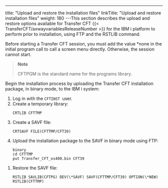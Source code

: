 ---
title: "Upload and restore the installation files"
linkTitle: "Upload and restore installation files"
weight: 180
---This section describes the upload and restore options available for Transfer CFT {{< TransferCFT/axwayvariablesReleaseNumber  >}} for the IBM i platform to perform prior to installation, using FTP and the RSTLIB command.

Before starting a Transfer CFT session, you must add the value \*none in the initial program call to call a screen menu directly. Otherwise, the session cannot start.

> **Note**
>
> CFTPGM is the standard name for the programs library.

Begin the installation process by uploading the Transfer CFT installation package, in binary mode, to the IBM i system:

1. Log in with the `CFTINST `user.
1. Create a temporary library:  
    ```
    CRTLIB CFTTMP
    ```
1. Create a SAVF file:  
    ```
    CRTSAVF FILE(CFTTMP/CFT39)
    ```
1. Upload the installation package to the SAVF in binary mode using FTP:  
    ```
    binary
    cd CFTTMP
    put Transfer_CFT_os400.bin CFT39
    ```

<!-- -->

1. Restore the SAVF file:  
    ```
    RSTLIB SAVLIB(CFTPG) DEV(\*SAVF) SAVF(CFTTMP/CFT39) OPTION(\*NEW) RSTLIB(CFTTMP)
    ```
